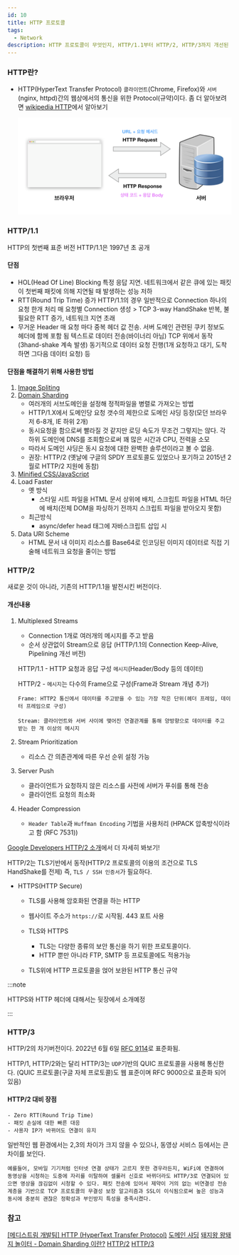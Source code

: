 ```yaml
---
id: 10
title: HTTP 프로토콜
tags:
  - Network
description: HTTP 프로토콜이 무엇인지, HTTP/1.1부터 HTTP/2, HTTP/3까지 개선된 점을 살펴봅니다.
---
```


### HTTP란?

* HTTP(HyperText Transfer Protocol)
    `클라이언트`(Chrome, Firefox)와 `서버`(nginx, httpd)간의 웹상에서의 통신을 위한 Protocol(규약)이다.
    좀 더 알아보려면 [wikipedia HTTP](https://ko.wikipedia.org/wiki/HTTP)에서 알아보기


    ![http연결과정](./img/http-connection.png)

### HTTP/1.1

HTTP의 첫번째 표준 버전 HTTP/1.1은 1997년 초 공개

#### 단점
* HOL(Head Of Line) Blocking
    특정 응답 지연. 네트워크에서 같은 큐에 있는 패킷이 첫번째 패킷에 의해 지연될 때 발생하는 성능 저하
* RTT(Round Trip Time) 증가
    HTTP/1.1의 경우 일반적으로 Connection 하나의 요청 한개 처리
    매 요청별 Connection 생성 > TCP 3-way HandShake 반복, 불필요한 RTT 증가, 네트워크 지연 초래
* 무거운 Header
    매 요청 마다 중복 헤더 값 전송. 서버 도메인 관련된 쿠키 정보도 헤더에 함께 포함 됨
    텍스트로 데이터 전송(바이너리 아님)
    TCP 위에서 동작(3hand-shake 계속 발생)
    동기적으로 데이터 요청 진행(1개 요청하고 대기, 도착하면 그다음 데이터 요청) 등

#### 단점을 해결하기 위해 사용한 방법

1. [Image Spliting](https://www.w3schools.com/css/css_image_sprites.asp)
2. [Domain Sharding](https://developer.mozilla.org/en-US/docs/Glossary/Domain_sharding)
    * 여러개의 서브도메인을 설정해 정적파일을 병렬로 가져오는 방법
    * HTTP/1.X에서 도메인당 요청 갯수의 제한으로 도메인 샤딩 등장(모던 브라우저 6-8개, IE 하위 2개)
    * 동시요청을 함으로써 빨라질 것 같지만 로딩 속도가 무조건 그렇지는 않다. 각 하위 도메인에 DNS를 조회함으로써 꽤 많은 시간과 CPU, 전력을 소모
    * 따라서 도메인 샤딩은 동시 요청에 대한 완벽한 솔루션이라고 볼 수 없음.
    * 권장: HTTP/2 (옛날에 구글의 SPDY 프로토콜도 있었으나 포기하고 2015년 2월로 HTTP/2 지원에 동참)
3. [Minified CSS/JavaScript](https://developers.google.com/speed/docs/insights/MinifyResources?hl=ko)
4. Load Faster
    * 옛 방식
        * 스타일 시트 파일을 HTML 문서 상위에 배치, 스크립트 파일을 HTML 하단에 배치(전체 DOM을 파싱하기 전까지 스크립트 파일을 받아오지 못함)
    * 최근방식
        * async/defer head 태그에 자바스크립트 삽입 시
5. Data URI Scheme
    * HTML 문서 내 이미지 리소스를 Base64로 인코딩된 이미지 데이터로 직접 기술해 네트워크 요청을 줄이는 방법

### HTTP/2

새로운 것이 아니라, 기존의 HTTP/1.1을 발전시킨 버전이다.

#### 개선내용

1. Multiplexed Streams
    - Connection 1개로 여러개의 메시지를 주고 받음
    - 순서 상관없이 Stream으로 응답 (HTTP/1.1의 Connection Keep-Alive, Pipelining 개선 버전)

    HTTP/1.1 - HTTP 요청과 응답 구성
    `메시지`(Header/Body 등의 데이터)

    HTTP/2 - `메시지`는 다수의 Frame으로 구성(Frame과 Stream 개념 추가)
    ```
    Frame: HTTP2 통신에서 데이터를 주고받을 수 있는 가장 작은 단위(헤더 프레임, 데이터 프레임으로 구성)
    
    Stream: 클라이언트와 서버 사이에 맺어진 연결관계를 통해 양방향으로 데이터를 주고 받는 한 개 이상의 메시지
    ```
2. Stream Prioritization
    - 리소스 간 의존관계에 따른 우선 순위 설정 가능

3. Server Push
    - 클라이언트가 요청하지 않은 리소스를 사전에 서버가 푸쉬를 통해 전송
    - 클라이언트 요청의 최소화

4. Header Compression
    - `Header Table`과 `Huffman Encoding` 기법을 사용처리 (HPACK 압축방식이라고 함 (RFC 7531))

[Google Developers  HTTP/2 소개](https://web.dev/performance-http2/)에서 더 자세히 봐보기!

HTTP/2는 TLS기반에서 동작(HTTP/2 프로토콜의 이용의 조건으로 TLS HandShake를 전제)
즉, `TLS / SSH 인증서`가 필요하다.

* HTTPS(HTTP Secure)
    - TLS를 사용해 암호화된 연결을 하는 HTTP
    - 웹사이트 주소가 `https://`로 시작됨. 443 포트 사용

    - TLS와 HTTPS
        - TLS는 다양한 종류의 보안 통신을 하기 위한 프로토콜이다.
        - HTTP 뿐만 아니라 FTP, SMTP 등 프로토콜에도 적용가능
    - TLS위에 HTTP 프로토콜을 얹어 보완된 HTTP 통신 규약

:::note

HTTPS와 HTTP 헤더에 대해서는 뒷장에서 소개예정

:::

### HTTP/3

HTTP/2의 차기버전이다. 2022년 6월 6일 [RFC 9114](https://datatracker.ietf.org/doc/rfc9114/)로 표준화됨.

HTTP/1, HTTP/2와는 달리 HTTP/3는 `UDP`기반의 QUIC 프로토콜을 사용해 통신한다.
(QUIC 프로토콜(구글 자체 프로토콜)도 웹 표준이며 RFC 9000으로 표준화 되어 있음)

#### HTTP/2 대비 장점
    - Zero RTT(Round Trip Time)
    - 패킷 손실에 대한 빠른 대응
    - 사용자 IP가 바뀌어도 연결이 유지

일반적인 웹 환경에서는 2,3의 차이가 크지 않을 수 있으나, 동영상 서비스 등에서는 큰 차이를 보인다.
```
예를들어, 모바일 기기처럼 인터넷 연결 상태가 고르지 못한 경우라든지, WiFi에 연결하여 동영상을 시청하는 도중에 자리를 이탈하여 셀룰러 신호로 바뀌더라도 HTTP/3로 연결되어 있으면 영상을 끊김없이 시청할 수 있다. 패킷 전송에 있어서 제약이 거의 없는 비연결성 전송 계층을 기반으로 TCP 프로토콜의 무결성 보장 알고리즘과 SSL이 이식됨으로써 높은 성능과 동시에 충분히 괜찮은 정확성과 부인방지 특성을 충족시켰다.
```

### 참고
[[메디스트림 개발팀] HTTP (HyperText Transfer Protocol)](https://careers.medistream.co.kr/2bdf11f1-7969-442e-8877-ff7e97380db4#cf027dfe24b2489db7d0d90708a0bb40)
[도메인 샤딩](https://wonism.github.io/domain-sharding/)
[돼지왕 왕돼지 놀이터 - Domain Sharding 이란?](https://aroundck.tistory.com/5153)
[HTTP/2](https://namu.wiki/w/HTTP/2)
[HTTP/3](https://namu.wiki/w/HTTP/3)